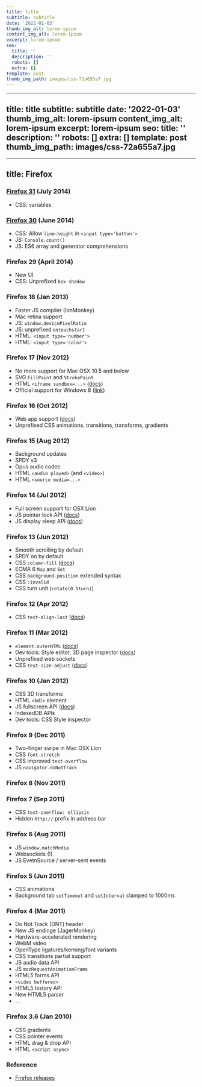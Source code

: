 ```yaml
---
title: title
subtitle: subtitle
date: '2022-01-03'
thumb_img_alt: lorem-ipsum
content_img_alt: lorem-ipsum
excerpt: lorem-ipsum
seo:
  title: ''
  description: ''
  robots: []
  extra: []
template: post
thumb_img_path: images/css-72a655a7.jpg
---
```

---
title: title
subtitle: subtitle
date: '2022-01-03'
thumb_img_alt: lorem-ipsum
content_img_alt: lorem-ipsum
excerpt: lorem-ipsum
seo:
  title: ''
  description: ''
  robots: []
  extra: []
template: post
thumb_img_path: images/css-72a655a7.jpg
---
---
title: Firefox
---

### [Firefox 31](https://www.mozilla.org/en-US/firefox/31.0/releasenotes/) (July 2014)

- CSS: variables

### [Firefox 30](https://developer.mozilla.org/en-US/Firefox/Releases/30) (June 2014)

- CSS: Allow `line-height` in `<input type='button'>`
- JS: `Console.count()`
- JS: ES6 array and generator comprehensions

### Firefox 29 (April 2014)

- New UI
- CSS: Unprefixed `box-shadow`

### Firefox 18 (Jan 2013)

- Faster JS compiler (IonMonkey)
- Mac retina support
- JS: `window.devicePixelRatio`
- JS: unprefixed `ontouchstart`
- HTML: `<input type='number'>`
- HTML: `<input type='color'>`

### Firefox 17 (Nov 2012)

- No more support for Mac OSX 10.5 and below
- SVG `FillPaint` and `StrokePaint`
- HTML `<iframe sandbox=...>` ([docs][iframe-sandbox])
- Official support for Windows 8 ([link][17reqs])

[iframe-sandbox]: https://developer.mozilla.org/en-US/docs/HTML/Element/iframe#attr-sandbox
[17reqs]: http://www.mozilla.org/en-US/firefox/17.0/system-requirements/

### Firefox 16 (Oct 2012)

- Web app support ([docs][webapp])
- Unprefixed CSS animations, transitions, transforms, gradients

[webapp]: https://developer.mozilla.org/en-US/docs/Apps/Getting_Started

### Firefox 15 (Aug 2012)

- Background updates
- SPDY v3
- Opus audio codec
- HTML `<audio played>` (and `<video>`)
- HTML `<source media=...>`

### Firefox 14 (Jul 2012)

- Full screen support for OSX Lion
- JS pointer lock API ([docs][lock])
- JS display sleep API ([docs][sleep])

[lock]: https://developer.mozilla.org/en-US/docs/API/Pointer_Lock_API
[sleep]: https://bugzilla.mozilla.org/show_bug.cgi?id=697132

### Firefox 13 (Jun 2012)

- Smooth scrolling by default
- SPDY on by default
- CSS `column-fill` ([docs][cf])
- ECMA 6 `Map` and `Set`
- CSS `background-position` extended syntax
- CSS `:invalid`
- CSS turn unit (`rotate(0.5turn)`)

[cf]: https://developer.mozilla.org/en/CSS/column-fill

### Firefox 12 (Apr 2012)

- CSS `text-align-last` ([docs][tal])

[tal]: https://developer.mozilla.org/en/CSS/text-align-last

### Firefox 11 (Mar 2012)

- `element.outerHTML` ([docs][outer])
- Dev tools: Style editor, 3D page inspector ([docs][tools])
- Unprefixed web sockets
- CSS `text-size-adjust` ([docs][tsa])

[outer]: https://developer.mozilla.org/en-US/docs/DOM/element.outerHTML
[tools]: https://hacks.mozilla.org/2011/12/new-developer-tools-in-firefox-11-aurora/
[tsa]: https://developer.mozilla.org/en-US/docs/CSS/text-size-adjust

### Firefox 10 (Jan 2012)

- CSS 3D transforms
- HTML `<bdi>` element
- JS fullscreen API ([docs][fs])
- IndexedDB APIs
- Dev tools: CSS Style inspector

[fs]: https://wiki.mozilla.org/Platform/Features/Full_Screen_APIs

### Firefox 9 (Dec 2011)

- Two-finger swipe in Mac OSX Lion
- CSS `font-stretch`
- CSS improved `text-overflow`
- JS `navigator.doNotTrack`

### Firefox 8 (Nov 2011)

### Firefox 7 (Sep 2011)

- CSS `text-overflow: ellipsis`
- Hidden `http://` prefix in address bar

### Firefox 6 (Aug 2011)

- JS `window.matchMedia`
- Websockets (!)
- JS EvetnSource / server-sent events

### Firefox 5 (Jun 2011)

- CSS animations
- Background tab `setTimeout` and `setInterval` clamped to 1000ms

### Firefox 4 (Mar 2011)

- Do Not Track (DNT) header
- New JS endinge (JagerMonkey)
- Hardware-accelerated rendering
- WebM video
- OpenType ligatures/kerning/font variants
- CSS transitions partial support
- JS audio data API
- JS `mozRequestAnimationFrame`
- HTML5 forms API
- `<video buffered>`
- HTML5 history API
- New HTML5 parser
- ...

### Firefox 3.6 (Jan 2010)

- CSS gradients
- CSS pointer events
- HTML drag & drop API
- HTML `<script async>`

### Reference

- [Firefox releases](https://www.mozilla.org/en-US/firefox/releases/)
